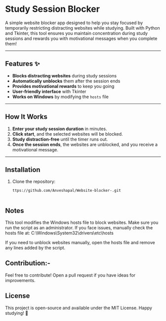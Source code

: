 # Study Session Blocker 

A simple website blocker app designed to help you stay focused by temporarily restricting distracting websites while studying. Built with Python and Tkinter, this tool ensures you maintain concentration during study sessions and rewards you with motivational messages when you complete them!

---

## Features ✨

- **Blocks distracting websites** during study sessions  
- **Automatically unblocks** them after the session ends  
- **Provides motivational rewards** to keep you going  
- **User-friendly interface** with Tkinter  
- **Works on Windows** by modifying the `hosts` file  

---

## How It Works 

1. **Enter your study session duration** in minutes.  
2. **Click start**, and the selected websites will be blocked.  
3. **Study distraction-free** until the timer runs out.  
4. **Once the session ends**, the websites are unblocked, and you receive a motivational message.  

---

## Installation 

1. Clone the repository:
   ```bash
   ttps://github.com/Anveshapal/Website-blocker-.git
  
## Notes 

This tool modifies the Windows hosts file to block websites. Make sure you run the script as an administrator.
If you face issues, manually check the hosts file at:
C:\Windows\System32\drivers\etc\hosts

If you need to unblock websites manually, open the hosts file and remove any lines added by the script.

## Contribution:- 
Feel free to contribute! Open a pull request if you have ideas for improvements.

## License 

This project is open-source and available under the MIT License.
Happy studying! 🎯






